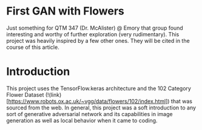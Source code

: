 # First GAN with Flowers
Just something for QTM 347 (Dr. McAlister) @ Emory that group found interesting and worthy of further exploration (very rudimentary). This project was heavily inspired by a few other ones. They will be cited in the course of this article.

# Introduction 
This project uses the TensorFlow.keras architecture and the 102 Category Flower Dataset (!(link)[https://www.robots.ox.ac.uk/~vgg/data/flowers/102/index.html]) that was sourced from the web. In general, this project was a soft introduction to any sort of generative adversarial network and its capabilities in image generation as well as local behavior when it came to coding. 
